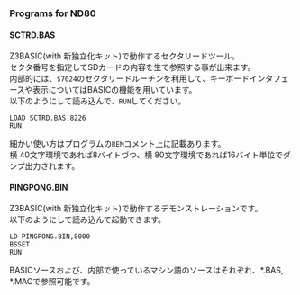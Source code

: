### Programs for ND80

#### SCTRD.BAS

Z3BASIC(with 新独立化キット)で動作するセクタリードツール。  
セクタ番号を指定してSDカードの内容を生で参照する事が出来ます。  
内部的には、`$7024`のセクタリードルーチンを利用して、キーボードインタフェースや表示についてはBASICの機能を用いています。  
以下のようにして読み込んで、`RUN`してください。
```
LOAD SCTRD.BAS,8226
RUN
```

細かい使い方はプログラムの`REM`コメント上に記載あります。  
横 40文字環境であれば8バイトづつ、横 80文字環境であれば16バイト単位でダンプ出力されます。

#### PINGPONG.BIN

Z3BASIC(with 新独立化キット)で動作するデモンストレーションです。  
以下のようにして読み込んで起動できます。  
```
LD PINGPONG.BIN,8000
BSSET
RUN
```

BASICソースおよび、内部で使っているマシン語のソースはそれぞれ、*.BAS, *.MACで参照可能です。  
